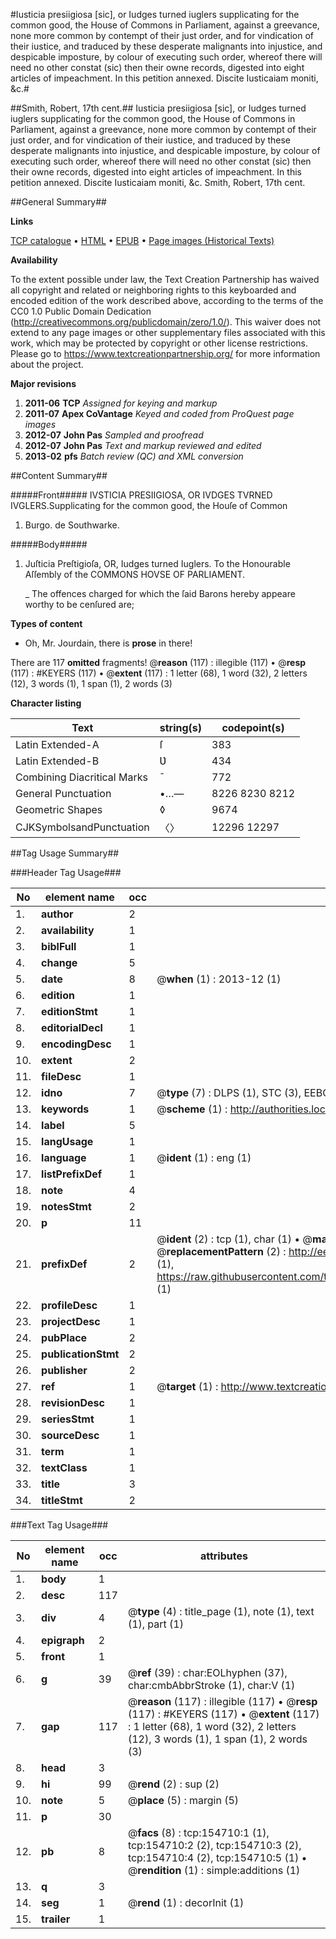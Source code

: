 #Iusticia presiigiosa [sic], or Iudges turned iuglers supplicating for the common good, the House of Commons in Parliament, against a greevance, none more common by contempt of their just order, and for vindication of their iustice, and traduced by these desperate malignants into injustice, and despicable imposture, by colour of executing such order, whereof there will need no other constat (sic) then their owne records, digested into eight articles of impeachment. In this petition annexed. Discite Iusticaiam moniti, &c.#

##Smith, Robert, 17th cent.##
Iusticia presiigiosa [sic], or Iudges turned iuglers supplicating for the common good, the House of Commons in Parliament, against a greevance, none more common by contempt of their just order, and for vindication of their iustice, and traduced by these desperate malignants into injustice, and despicable imposture, by colour of executing such order, whereof there will need no other constat (sic) then their owne records, digested into eight articles of impeachment. In this petition annexed. Discite Iusticaiam moniti, &c.
Smith, Robert, 17th cent.

##General Summary##

**Links**

[TCP catalogue](http://www.ota.ox.ac.uk/tcp/)  • 
[HTML](http://tei.it.ox.ac.uk/tcp/Texts-HTML/free/A87/A87455.html)  • 
[EPUB](http://tei.it.ox.ac.uk/tcp/Texts-EPUB/free/A87/A87455.epub) • 
[Page images (Historical Texts)](https://historicaltexts.jisc.ac.uk/eebo-99872164e)

**Availability**

To the extent possible under law, the Text Creation Partnership has waived all copyright and related or neighboring rights to this keyboarded and encoded edition of the work described above, according to the terms of the CC0 1.0 Public Domain Dedication (http://creativecommons.org/publicdomain/zero/1.0/). This waiver does not extend to any page images or other supplementary files associated with this work, which may be protected by copyright or other license restrictions. Please go to https://www.textcreationpartnership.org/ for more information about the project.

**Major revisions**

1. __2011-06__ __TCP__ *Assigned for keying and markup*
1. __2011-07__ __Apex CoVantage__ *Keyed and coded from ProQuest page images*
1. __2012-07__ __John Pas__ *Sampled and proofread*
1. __2012-07__ __John Pas__ *Text and markup reviewed and edited*
1. __2013-02__ __pfs__ *Batch review (QC) and XML conversion*

##Content Summary##

#####Front#####
IVSTICIA PRESIIGIOSA, OR IVDGES TVRNED IVGLERS.Supplicating for the common good, the Houſe of Common
1. Burgo. de Southwarke.

#####Body#####

1. Juſticia Preſtigioſa, OR, Iudges turned Iuglers. To the Honourable Aſſembly of the COMMONS HOVSE OF PARLIAMENT.

    _ The offences charged for which the ſaid Barons hereby appeare worthy to be cenſured are;

**Types of content**

  * Oh, Mr. Jourdain, there is **prose** in there!

There are 117 **omitted** fragments! 
 @__reason__ (117) : illegible (117)  •  @__resp__ (117) : #KEYERS (117)  •  @__extent__ (117) : 1 letter (68), 1 word (32), 2 letters (12), 3 words (1), 1 span (1), 2 words (3)

**Character listing**


|Text|string(s)|codepoint(s)|
|---|---|---|
|Latin Extended-A|ſ|383|
|Latin Extended-B|Ʋ|434|
|Combining             Diacritical Marks|̄|772|
|General Punctuation|•…—|8226 8230 8212|
|Geometric Shapes|◊|9674|
|CJKSymbolsandPunctuation|〈〉|12296 12297|

##Tag Usage Summary##

###Header Tag Usage###

|No|element name|occ|attributes|
|---|---|---|---|
|1.|__author__|2||
|2.|__availability__|1||
|3.|__biblFull__|1||
|4.|__change__|5||
|5.|__date__|8| @__when__ (1) : 2013-12 (1)|
|6.|__edition__|1||
|7.|__editionStmt__|1||
|8.|__editorialDecl__|1||
|9.|__encodingDesc__|1||
|10.|__extent__|2||
|11.|__fileDesc__|1||
|12.|__idno__|7| @__type__ (7) : DLPS (1), STC (3), EEBO-CITATION (1), PROQUEST (1), VID (1)|
|13.|__keywords__|1| @__scheme__ (1) : http://authorities.loc.gov/ (1)|
|14.|__label__|5||
|15.|__langUsage__|1||
|16.|__language__|1| @__ident__ (1) : eng (1)|
|17.|__listPrefixDef__|1||
|18.|__note__|4||
|19.|__notesStmt__|2||
|20.|__p__|11||
|21.|__prefixDef__|2| @__ident__ (2) : tcp (1), char (1)  •  @__matchPattern__ (2) : ([0-9\-]+):([0-9IVX]+) (1), (.+) (1)  •  @__replacementPattern__ (2) : http://eebo.chadwyck.com/downloadtiff?vid=$1&page=$2 (1), https://raw.githubusercontent.com/textcreationpartnership/Texts/master/tcpchars.xml#$1 (1)|
|22.|__profileDesc__|1||
|23.|__projectDesc__|1||
|24.|__pubPlace__|2||
|25.|__publicationStmt__|2||
|26.|__publisher__|2||
|27.|__ref__|1| @__target__ (1) : http://www.textcreationpartnership.org/docs/. (1)|
|28.|__revisionDesc__|1||
|29.|__seriesStmt__|1||
|30.|__sourceDesc__|1||
|31.|__term__|1||
|32.|__textClass__|1||
|33.|__title__|3||
|34.|__titleStmt__|2||


###Text Tag Usage###

|No|element name|occ|attributes|
|---|---|---|---|
|1.|__body__|1||
|2.|__desc__|117||
|3.|__div__|4| @__type__ (4) : title_page (1), note (1), text (1), part (1)|
|4.|__epigraph__|2||
|5.|__front__|1||
|6.|__g__|39| @__ref__ (39) : char:EOLhyphen (37), char:cmbAbbrStroke (1), char:V (1)|
|7.|__gap__|117| @__reason__ (117) : illegible (117)  •  @__resp__ (117) : #KEYERS (117)  •  @__extent__ (117) : 1 letter (68), 1 word (32), 2 letters (12), 3 words (1), 1 span (1), 2 words (3)|
|8.|__head__|3||
|9.|__hi__|99| @__rend__ (2) : sup (2)|
|10.|__note__|5| @__place__ (5) : margin (5)|
|11.|__p__|30||
|12.|__pb__|8| @__facs__ (8) : tcp:154710:1 (1), tcp:154710:2 (2), tcp:154710:3 (2), tcp:154710:4 (2), tcp:154710:5 (1)  •  @__rendition__ (1) : simple:additions (1)|
|13.|__q__|3||
|14.|__seg__|1| @__rend__ (1) : decorInit (1)|
|15.|__trailer__|1||
